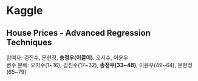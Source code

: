 # Kaggle

## House Prices - Advanced Regression Techniques
참여자: 김진수, 문현정, **송정우(이끌이)**, 오지수, 이윤우<br>
변수 분배: 오지수(1\~16), 김진수(17\~32), **송정우(33\~48)**, 이윤우(49\~64), 문현정(65\~79)
